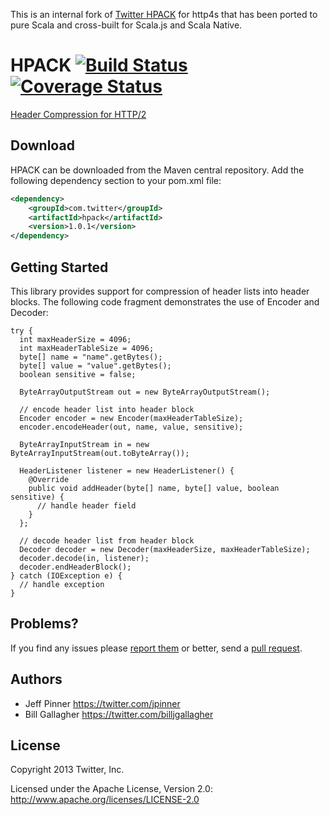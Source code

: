 This is an internal fork of [Twitter HPACK](https://github.com/twitter/hpack) for http4s that has been ported to pure Scala and cross-built for Scala.js and Scala Native.

HPACK [![Build Status](https://travis-ci.org/twitter/hpack.png?branch=master)](https://travis-ci.org/twitter/hpack) [![Coverage Status](https://coveralls.io/repos/twitter/hpack/badge.png?branch=master)](https://coveralls.io/r/twitter/hpack?branch=master)
=====

[Header Compression for HTTP/2](http://tools.ietf.org/html/rfc7541)

## Download

HPACK can be downloaded from the Maven central repository. Add the following dependency section to your pom.xml file:

```xml
<dependency>
    <groupId>com.twitter</groupId>
    <artifactId>hpack</artifactId>
    <version>1.0.1</version>
</dependency>
```

## Getting Started

This library provides support for compression of header lists into header blocks. The following code fragment demonstrates the use of Encoder and Decoder:

    try {
      int maxHeaderSize = 4096;
      int maxHeaderTableSize = 4096;
      byte[] name = "name".getBytes();
      byte[] value = "value".getBytes();
      boolean sensitive = false;

      ByteArrayOutputStream out = new ByteArrayOutputStream();

      // encode header list into header block
      Encoder encoder = new Encoder(maxHeaderTableSize);
      encoder.encodeHeader(out, name, value, sensitive);

      ByteArrayInputStream in = new ByteArrayInputStream(out.toByteArray());

      HeaderListener listener = new HeaderListener() {
        @Override
        public void addHeader(byte[] name, byte[] value, boolean sensitive) {
          // handle header field
        }
      };

      // decode header list from header block
      Decoder decoder = new Decoder(maxHeaderSize, maxHeaderTableSize);
      decoder.decode(in, listener);
      decoder.endHeaderBlock();
    } catch (IOException e) {
      // handle exception
    }

## Problems?
If you find any issues please [report them](https://github.com/twitter/hpack/issues) or better,
send a [pull request](https://github.com/twitter/hpack/pulls).

## Authors
* Jeff Pinner <https://twitter.com/jpinner>
* Bill Gallagher <https://twitter.com/billjgallagher>

## License
Copyright 2013 Twitter, Inc.

Licensed under the Apache License, Version 2.0: http://www.apache.org/licenses/LICENSE-2.0
